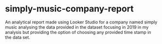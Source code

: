 # simply-music-company-report
An analytical report made using Looker Studio for a company named simply music analysing the data provided in the dataset focusing in 2019 in my analysis but providing the option of choosing any provided time stamp in the data set.
